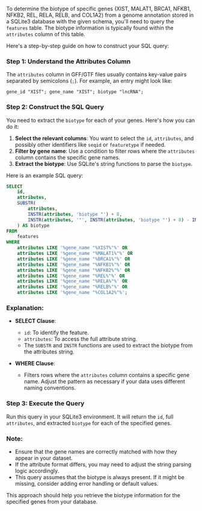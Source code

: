 To determine the biotype of specific genes (XIST, MALAT1, BRCA1, NFKB1, NFKB2, REL, RELA, RELB, and COL1A2) from a genome annotation stored in a SQLite3 database with the given schema, you'll need to query the `features` table. The biotype information is typically found within the `attributes` column of this table.

Here's a step-by-step guide on how to construct your SQL query:

### Step 1: Understand the Attributes Column

The `attributes` column in GFF/GTF files usually contains key-value pairs separated by semicolons (`;`). For example, an entry might look like:
```
gene_id "XIST"; gene_name "XIST"; biotype "lncRNA";
```

### Step 2: Construct the SQL Query

You need to extract the `biotype` for each of your genes. Here's how you can do it:

1. **Select the relevant columns**: You want to select the `id`, `attributes`, and possibly other identifiers like `seqid` or `featuretype` if needed.
2. **Filter by gene name**: Use a condition to filter rows where the `attributes` column contains the specific gene names.
3. **Extract the biotype**: Use SQLite's string functions to parse the `biotype`.

Here is an example SQL query:

```sql
SELECT 
    id,
    attributes,
    SUBSTR(
        attributes,
        INSTR(attributes, 'biotype "') + 8,
        INSTR(attributes, '"', INSTR(attributes, 'biotype "') + 8) - INSTR(attributes, 'biotype "') - 8
    ) AS biotype
FROM 
    features
WHERE 
    attributes LIKE '%gene_name "%XIST%"%' OR
    attributes LIKE '%gene_name "%MALAT1%"%' OR
    attributes LIKE '%gene_name "%BRCA1%"%' OR
    attributes LIKE '%gene_name "%NFKB1%"%' OR
    attributes LIKE '%gene_name "%NFKB2%"%' OR
    attributes LIKE '%gene_name "%REL%"%' OR
    attributes LIKE '%gene_name "%RELA%"%' OR
    attributes LIKE '%gene_name "%RELB%"%' OR
    attributes LIKE '%gene_name "%COL1A2%"%';
```

### Explanation:

- **SELECT Clause**: 
  - `id`: To identify the feature.
  - `attributes`: To access the full attribute string.
  - The `SUBSTR` and `INSTR` functions are used to extract the biotype from the attributes string.

- **WHERE Clause**:
  - Filters rows where the `attributes` column contains a specific gene name. Adjust the pattern as necessary if your data uses different naming conventions.

### Step 3: Execute the Query

Run this query in your SQLite3 environment. It will return the `id`, full `attributes`, and extracted `biotype` for each of the specified genes.

### Note:

- Ensure that the gene names are correctly matched with how they appear in your dataset.
- If the attribute format differs, you may need to adjust the string parsing logic accordingly.
- This query assumes that the biotype is always present. If it might be missing, consider adding error handling or default values.

This approach should help you retrieve the biotype information for the specified genes from your database.